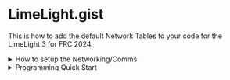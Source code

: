 # LimeLight.gist

This is how to add the default Network Tables to your code for the LimeLight 3 for FRC 2024.

<details>
<summary>How to setup the Networking/Comms</summary>

1. Set Team Number
    - Power-up your robot, and connect your laptop to your robot's network.
    -After your Limelight flashes its LED array, open the Limelight Finder Tool and search for your Limelight or navigate to (http://limelight.local:5801). This is the configuration panel.
    - Navigate to the "Settings" tab on the left side of the interface.
    - Enter you team number and press the "Update Team Number" button.

2. Setting the IP Address
    - Change your “IP Assignment” to “Static”.
    - Set your Limelight’s IP address to “10.TE.AM.11”.
    - NOTE: Teams with zeros need to pay special attention:
    - Team 916 uses 10.9.16.xx,
    - Team 9106 uses 10.91.6.xx
    - Team 9016 uses 10.90.16.xx
    - Set the Netmask to “255.255.255.0”.
    - Set the Gateway to “10.TE.AM.1”.
    - Click the “Update” button.
    - Give your roboRIO the following static IP address: “10.TE.AM.2”
    - Power-cycle your robot.
    - You will now be access your config panel at 10.TE.AM.11:5801, and your camera stream at 10.TE.AM.11:5800 

3. Before Connecting to the Field
    - Give your laptop a static IP configuration.
        - IP: 10.TE.AM.5
        - Subnet Mask: 255.0.0.0
        - Gateway: 10.TE.AM.1
    - Give your RIO a static IP configuration.
        - IP: "10.TE.AM.2"
        - Subnet Mask: 255.255.255.0 <- NOTE THE DIFFERENCE HERE
        - Gateway: 10.TE.AM.1
    - Give your Limelights unique hostnames (if using multiple).
    - Give your Limelights unique static IP configurations.
        - Always start with ".11" addresses and go upward. (10.9.87.11, etc.)
        - The use of other addresses may cause your units to malfunction when connected to the FMS.
        - IP: "10.TE.AM.11"
        - Subnet mask: 255.255.255.0
        - Gateway: "10.TE.AM.1"

***Note: Teams with zeros need to pay special attention:***
```
- Team 916 uses 10.9.16.xx
- Team 9106 uses 10.91.6.xx
- Team 9016 uses 10.96.16.xx
```

</details>

<details>
<summary>Programming Quick Start</summary>

# Programing Quick Start

For FRC Teams, the recommended protocol is NetworkTables. Limelight posts all targeting data, including a full JSON dump, to NetworkTables at 100hz. Teams can also set controls such as the ledMode, crop window, and more via NetworkTables. FRC teams may use the Limelight Lib Java and C++ libraries to get started with Limelight in seconds. Limelight Lib is the easiest way to get started

## LimelightLib:
[Java](https://github.com/LimelightVision/limelightlib-wpijava), [CPP](https://github.com/LimelightVision/limelightlib-wpicpp)

<details>
<summary>Java</summary>

```java
double tx = LimelightHelpers.getTX("");
```
</details>

<details>
<summary>C++</summary>

```C++
#include "LimelightHelpers.h"
```

```C++
double tx = LimelightHelpers::getTX("");
double ty = LimelightHelper::getTY("");
```

</details>

## If you want to skip LimelightLib and jump right into programming with NetworkTables:

```java
import edu.wpi.first.wpilibj.smartdashboard.SmartDashboard;
import edu.wpi.first.netwroktables.NetworkTable;
import edu.wpi.first.networktables.NetworkTableEntry;
import edu.wpi.first.networktables.NetworkTableInstance;
```

```java
NetworkTable table = NetworkTableInstance.getDefault().getTable("limelight");
NetworkTableEntry tx = table.getEntry("tx");
NetworkTableEntry ty = table.getEntry("ty");
NetworkTableEntry ta = table.getEntry("ta");

//read values periodically
double x = tx.getDouble(0.0);
double y = ty.getDouble(0.0);
double area = ta.getDouble(0.0);

//post to smart dashboard periodically
SmartDashboard.putNumber("LimelightX", x);
SmartDashboard.putNumber("LimelightY", y);
SmartDashboard.putNumber("LimelightArea", area);
```

</details>

